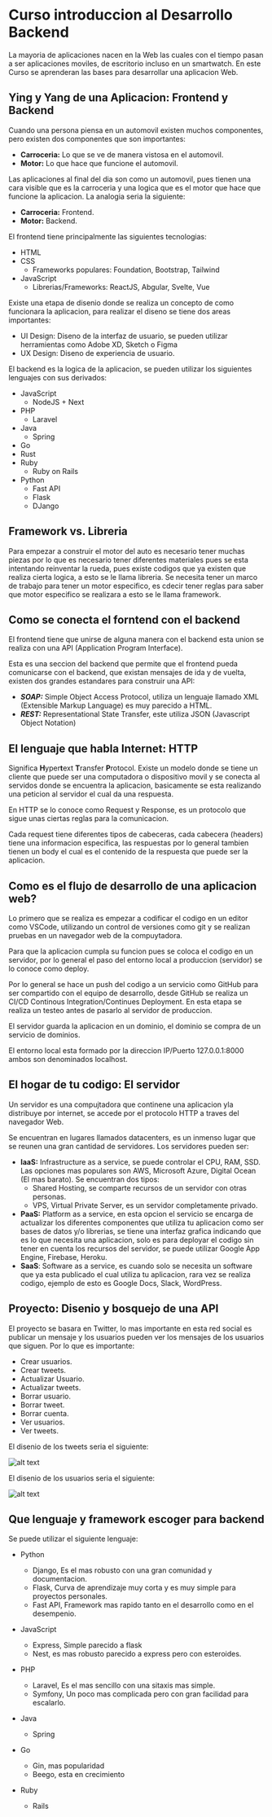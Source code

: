 # Curso introduccion al Desarrollo Backend
La mayoria de aplicaciones nacen en la Web las cuales con el tiempo pasan a ser aplicaciones moviles, de escritorio incluso en un smartwatch.
En este Curso se aprenderan las bases para desarrollar una aplicacion Web.

## Ying y Yang de una Aplicacion: Frontend y Backend
Cuando una persona piensa en un automovil existen muchos componentes, pero existen dos componentes que son importantes:
- **Carroceria:** Lo que se ve de manera vistosa en el automovil.
- **Motor:** Lo que hace que funcione el automovil.

Las aplicaciones al final del dia son como un automovil, pues tienen una cara visible que es la carroceria y una logica que es el motor que hace que funcione la aplicacion. La analogia seria la siguiente:
- **Carroceria:** Frontend.
- **Motor:** Backend.

El frontend tiene principalmente las siguientes tecnologias:
- HTML
- CSS
    - Frameworks populares: Foundation, Bootstrap, Tailwind
- JavaScript
    - Librerias/Frameworks: ReactJS, Abgular, Svelte, Vue

Existe una etapa de disenio donde se realiza un concepto de como funcionara la aplicacion, para realizar el diseno se tiene dos areas importantes:
- UI Design: Diseno de la interfaz de usuario, se pueden utilizar herramientas como Adobe XD, Sketch o Figma
- UX Design: Diseno de experiencia de usuario.

El backend es la logica de la aplicacion, se pueden utilizar los siguientes lenguajes con sus derivados:
- JavaScript
    - NodeJS + Next
- PHP
    - Laravel
- Java
    - Spring
- Go
- Rust
- Ruby
    - Ruby on Rails
- Python
    - Fast API
    - Flask
    - DJango
## Framework vs. Libreria
Para empezar a construir el motor del auto es necesario tener muchas piezas por lo que es necesario tener diferentes materiales pues se esta intentando reinventar la rueda, pues existe codigos que ya existen que realiza cierta logica, a esto se le llama libreria. Se necesita tener un marco de trabajo para tener un motor especifico, es cdecir tener reglas para saber que motor especifico se realizara a esto se le llama framework.
## Como se conecta el forntend con el backend
El frontend tiene que unirse de alguna manera con el backend esta union se realiza con una API (Application Program Interface).

Esta es una seccion del backend que permite que el frontend pueda comunicarse con el backend, que existan mensajes de ida y de vuelta, existen dos grandes estandares para construir una API:
- ***SOAP:*** Simple Object Access Protocol, utiliza un lenguaje llamado XML (Extensible Markup Language) es muy parecido a HTML.
- ***REST:*** Representational State Transfer, este utiliza JSON (Javascript Object Notation)
## El lenguaje que habla Internet: HTTP
Significa **H**yper**t**ext **T**ransfer **P**rotocol. Existe un modelo donde se tiene un cliente que puede ser una computadora o dispositivo movil y se conecta al servidos donde se encuentra la aplicacion, basicamente se esta realizando una peticion al servidor el cual da una respuesta.

En HTTP se lo conoce como Request y Response, es un protocolo que sigue unas ciertas reglas para la comunicacion.

Cada request tiene diferentes tipos de cabeceras, cada cabecera (headers) tiene una informacion especifica, las respuestas por lo general tambien tienen un body el cual es el contenido de la respuesta que puede ser la aplicacion.
## Como es el flujo de desarrollo de una aplicacion web?
Lo primero que se realiza es empezar a codificar el codigo en un editor como VSCode, utilizando un control de versiones como git y se realizan pruebas en un navegador web de la compuytadora.

Para que la aplicacion cumpla su funcion pues se coloca el codigo en un servidor, por lo general el paso del entorno local a produccion (servidor) se lo conoce como deploy.

Por lo general se hace un push del codigo a un servicio como GitHub para ser compartido con el equipo de desarrollo, desde GitHub se realiza un CI/CD Continous Integration/Continues Deployment. En esta etapa se realiza un testeo antes de pasarlo al servidor de produccion.

El servidor guarda la aplicacion en un dominio, el dominio se compra de un servicio de dominios.

El entorno local esta formado por la direccion IP/Puerto 127.0.0.1:8000 ambos son denominados localhost.

## El hogar de tu codigo: El servidor
Un servidor es una compujtadora que continene una aplicacion yla distribuye por internet, se accede por el protocolo HTTP a traves del navegador Web.

Se encuentran en lugares llamados datacenters, es un inmenso lugar que se reunen una gran cantidad de servidores.
Los servidores pueden ser:
- **IaaS:** Infrastructure as a service, se puede controlar el CPU, RAM, SSD. Las opciones mas populares son AWS, Microsoft Azure, Digital Ocean (El mas barato). Se encuentran dos tipos:
    - Shared Hosting, se comparte recursos de un servidor con otras personas.
    - VPS, Virtual Private Server, es un servidor completamente privado.
- **PaaS:** Platform as a service, en esta opcion el servicio se encarga de actualizar los diferentes componentes que utiliza tu aplicacion como ser bases de datos y/o librerias, se tiene una interfaz grafica indicando que es lo que necesita una aplicacion, solo es para deployar el codigo sin tener en cuenta los recursos del servidor, se puede utilizar Google App Engine, Firebase, Heroku.
- **SaaS**: Software as a service, es cuando solo se necesita un software que ya esta publicado el cual utiliza tu aplicacion, rara vez se realiza codigo, ejemplo de esto es Google Docs, Slack, WordPress.

## Proyecto: Disenio y bosquejo de una API
El proyecto se basara en Twitter, lo mas importante en esta red social es publicar un mensaje y los usuarios pueden ver los mensajes de los usuarios que siguen.
Por lo que es importante:
- Crear usuarios.
- Crear tweets.
- Actualizar Usuario.
- Actualizar tweets.
- Borrar usuario.
- Borrar tweet.
- Borrar cuenta.
- Ver usuarios.
- Ver tweets.

El disenio de los tweets seria el siguiente:

![alt text](api_tweets.png "Endpoint Tweets")

El disenio de los usuarios seria el siguiente:

![alt text](api_users.png "Endpoint Users")

## Que lenguaje y framework escoger para backend
Se puede utilizar el siguiente lenguaje:
- Python
    - Django, Es el mas robusto con una gran comunidad y documentacion.
    - Flask, Curva de aprendizaje muy corta y es muy simple para proyectos personales.
    - Fast API, Framework mas rapido tanto en el desarrollo como en el desempenio.

- JavaScript
    - Express, Simple parecido a flask
    - Nest, es mas robusto parecido a express pero con esteroides.

- PHP
    - Laravel, Es el mas sencillo con una sitaxis mas simple.
    - Symfony, Un poco mas complicada pero con gran facilidad para escalarlo.

- Java
    - Spring

- Go
    - Gin, mas popularidad
    - Beego, esta en crecimiento

- Ruby
    - Rails